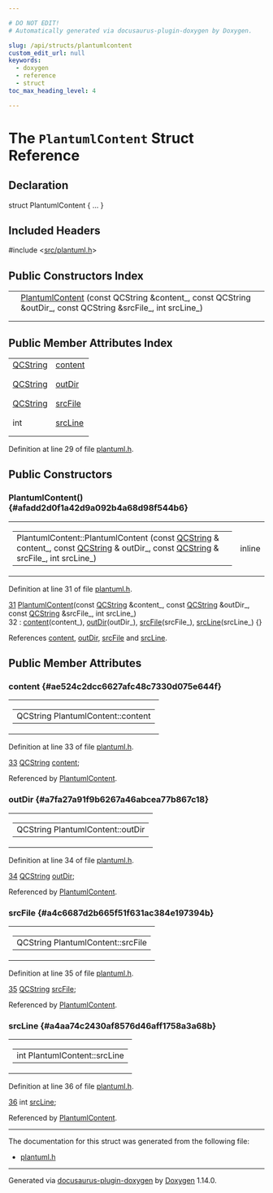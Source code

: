 ```yaml
---

# DO NOT EDIT!
# Automatically generated via docusaurus-plugin-doxygen by Doxygen.

slug: /api/structs/plantumlcontent
custom_edit_url: null
keywords:
  - doxygen
  - reference
  - struct
toc_max_heading_level: 4

---
```


<div class="doxyPage">

# The `PlantumlContent` Struct Reference



## Declaration

<div class="doxyDeclaration">
struct PlantumlContent { ... }
</div>

## Included Headers

<div class="doxyIncludesList">#include &lt;<a href="/web-doxygen/docs/api/files/src/plantuml-h">src/plantuml.h</a>&gt;
</div>

## Public Constructors Index

<table class="doxyMembersIndex">

<tr class="doxyMemberIndexItem">
<td class="doxyMemberIndexItemType" align="left" valign="top"></td>
<td class="doxyMemberIndexItemName" align="left" valign="top"><a href="#afadd2d0f1a42d9a092b4a68d98f544b6">PlantumlContent</a> (const QCString &amp;content_, const QCString &amp;outDir_, const QCString &amp;srcFile_, int srcLine_)</td>
</tr>
<tr class="doxyMemberIndexDescription">
<td class="doxyMemberIndexDescriptionLeft"></td>
<td class="doxyMemberIndexDescriptionRight">
</td>
</tr>
<tr class="doxyMemberIndexSeparator">
<td class="doxyMemberIndexSeparator" colspan="2"></td>
</tr>

</table>

## Public Member Attributes Index

<table class="doxyMembersIndex">

<tr class="doxyMemberIndexItem">
<td class="doxyMemberIndexItemType" align="left" valign="top"><a href="/web-doxygen/docs/api/classes/qcstring">QCString</a></td>
<td class="doxyMemberIndexItemName" align="left" valign="top"><a href="#ae524c2dcc6627afc48c7330d075e644f">content</a></td>
</tr>
<tr class="doxyMemberIndexDescription">
<td class="doxyMemberIndexDescriptionLeft"></td>
<td class="doxyMemberIndexDescriptionRight">
</td>
</tr>
<tr class="doxyMemberIndexSeparator">
<td class="doxyMemberIndexSeparator" colspan="2"></td>
</tr>

<tr class="doxyMemberIndexItem">
<td class="doxyMemberIndexItemType" align="left" valign="top"><a href="/web-doxygen/docs/api/classes/qcstring">QCString</a></td>
<td class="doxyMemberIndexItemName" align="left" valign="top"><a href="#a7fa27a91f9b6267a46abcea77b867c18">outDir</a></td>
</tr>
<tr class="doxyMemberIndexDescription">
<td class="doxyMemberIndexDescriptionLeft"></td>
<td class="doxyMemberIndexDescriptionRight">
</td>
</tr>
<tr class="doxyMemberIndexSeparator">
<td class="doxyMemberIndexSeparator" colspan="2"></td>
</tr>

<tr class="doxyMemberIndexItem">
<td class="doxyMemberIndexItemType" align="left" valign="top"><a href="/web-doxygen/docs/api/classes/qcstring">QCString</a></td>
<td class="doxyMemberIndexItemName" align="left" valign="top"><a href="#a4c6687d2b665f51f631ac384e197394b">srcFile</a></td>
</tr>
<tr class="doxyMemberIndexDescription">
<td class="doxyMemberIndexDescriptionLeft"></td>
<td class="doxyMemberIndexDescriptionRight">
</td>
</tr>
<tr class="doxyMemberIndexSeparator">
<td class="doxyMemberIndexSeparator" colspan="2"></td>
</tr>

<tr class="doxyMemberIndexItem">
<td class="doxyMemberIndexItemType" align="left" valign="top">int</td>
<td class="doxyMemberIndexItemName" align="left" valign="top"><a href="#a4aa74c2430af8576d46aff1758a3a68b">srcLine</a></td>
</tr>
<tr class="doxyMemberIndexDescription">
<td class="doxyMemberIndexDescriptionLeft"></td>
<td class="doxyMemberIndexDescriptionRight">
</td>
</tr>
<tr class="doxyMemberIndexSeparator">
<td class="doxyMemberIndexSeparator" colspan="2"></td>
</tr>

</table>


<p>Definition at line 29 of file <a href="/web-doxygen/docs/api/files/src/plantuml-h">plantuml.h</a>.</p>


<div class="doxySectionDef">

## Public Constructors

### PlantumlContent() {#afadd2d0f1a42d9a092b4a68d98f544b6}

<div class="doxyMemberItem">
<div class="doxyMemberProto">
<table class="doxyMemberLabels">
<tr class="doxyMemberLabels">
<td class="doxyMemberLabelsLeft">
<table class="doxyMemberName">
<tr>
<td class="doxyMemberName">PlantumlContent::PlantumlContent (const <a href="/web-doxygen/docs/api/classes/qcstring">QCString</a> &amp; content_, const <a href="/web-doxygen/docs/api/classes/qcstring">QCString</a> &amp; outDir_, const <a href="/web-doxygen/docs/api/classes/qcstring">QCString</a> &amp; srcFile_, int srcLine_)</td>
</tr>
</table>
</td>
<td class="doxyMemberLabelsRight">
<span class="doxyMemberLabels">
<span class="doxyMemberLabel inline">inline</span>
</span>
</td>
</tr>
</table>
</div>
<div class="doxyMemberDoc">



<p>Definition at line 31 of file <a href="/web-doxygen/docs/api/files/src/plantuml-h">plantuml.h</a>.</p>


<div class="doxyProgramListing">

<div class="doxyCodeLine"><span class="doxyLineNumber"><a href="#afadd2d0f1a42d9a092b4a68d98f544b6">31</a></span><span class="doxyLineContent"><span class="doxyHighlight">  <a href="#afadd2d0f1a42d9a092b4a68d98f544b6">PlantumlContent</a>(</span><span class="doxyHighlightKeyword">const</span><span class="doxyHighlight"> <a href="/web-doxygen/docs/api/classes/qcstring">QCString</a> &amp;content_, </span><span class="doxyHighlightKeyword">const</span><span class="doxyHighlight"> <a href="/web-doxygen/docs/api/classes/qcstring">QCString</a> &amp;outDir_, </span><span class="doxyHighlightKeyword">const</span><span class="doxyHighlight"> <a href="/web-doxygen/docs/api/classes/qcstring">QCString</a> &amp;srcFile_, </span><span class="doxyHighlightKeywordType">int</span><span class="doxyHighlight"> srcLine_)</span></span></div>
<div class="doxyCodeLine"><span class="doxyLineNumber">32</span><span class="doxyLineContent"><span class="doxyHighlight">     : <a href="#ae524c2dcc6627afc48c7330d075e644f">content</a>(content_), <a href="#a7fa27a91f9b6267a46abcea77b867c18">outDir</a>(outDir_), <a href="#a4c6687d2b665f51f631ac384e197394b">srcFile</a>(srcFile_), <a href="#a4aa74c2430af8576d46aff1758a3a68b">srcLine</a>(srcLine_) {}</span></span></div>

</div>


<p>References <a href="#ae524c2dcc6627afc48c7330d075e644f">content</a>, <a href="#a7fa27a91f9b6267a46abcea77b867c18">outDir</a>, <a href="#a4c6687d2b665f51f631ac384e197394b">srcFile</a> and <a href="#a4aa74c2430af8576d46aff1758a3a68b">srcLine</a>.</p>

</div>
</div>

</div>

<div class="doxySectionDef">

## Public Member Attributes

### content {#ae524c2dcc6627afc48c7330d075e644f}

<div class="doxyMemberItem">
<div class="doxyMemberProto">
<table class="doxyMemberLabels">
<tr class="doxyMemberLabels">
<td class="doxyMemberLabelsLeft">
<table class="doxyMemberName">
<tr>
<td class="doxyMemberName">QCString PlantumlContent::content</td>
</tr>
</table>
</td>
</tr>
</table>
</div>
<div class="doxyMemberDoc">



<p>Definition at line 33 of file <a href="/web-doxygen/docs/api/files/src/plantuml-h">plantuml.h</a>.</p>


<div class="doxyProgramListing">

<div class="doxyCodeLine"><span class="doxyLineNumber"><a href="#ae524c2dcc6627afc48c7330d075e644f">33</a></span><span class="doxyLineContent"><span class="doxyHighlight">  <a href="/web-doxygen/docs/api/classes/qcstring">QCString</a> <a href="#ae524c2dcc6627afc48c7330d075e644f">content</a>;</span></span></div>

</div>


<p>Referenced by <a href="#afadd2d0f1a42d9a092b4a68d98f544b6">PlantumlContent</a>.</p>

</div>
</div>

### outDir {#a7fa27a91f9b6267a46abcea77b867c18}

<div class="doxyMemberItem">
<div class="doxyMemberProto">
<table class="doxyMemberLabels">
<tr class="doxyMemberLabels">
<td class="doxyMemberLabelsLeft">
<table class="doxyMemberName">
<tr>
<td class="doxyMemberName">QCString PlantumlContent::outDir</td>
</tr>
</table>
</td>
</tr>
</table>
</div>
<div class="doxyMemberDoc">



<p>Definition at line 34 of file <a href="/web-doxygen/docs/api/files/src/plantuml-h">plantuml.h</a>.</p>


<div class="doxyProgramListing">

<div class="doxyCodeLine"><span class="doxyLineNumber"><a href="#a7fa27a91f9b6267a46abcea77b867c18">34</a></span><span class="doxyLineContent"><span class="doxyHighlight">  <a href="/web-doxygen/docs/api/classes/qcstring">QCString</a> <a href="#a7fa27a91f9b6267a46abcea77b867c18">outDir</a>;</span></span></div>

</div>


<p>Referenced by <a href="#afadd2d0f1a42d9a092b4a68d98f544b6">PlantumlContent</a>.</p>

</div>
</div>

### srcFile {#a4c6687d2b665f51f631ac384e197394b}

<div class="doxyMemberItem">
<div class="doxyMemberProto">
<table class="doxyMemberLabels">
<tr class="doxyMemberLabels">
<td class="doxyMemberLabelsLeft">
<table class="doxyMemberName">
<tr>
<td class="doxyMemberName">QCString PlantumlContent::srcFile</td>
</tr>
</table>
</td>
</tr>
</table>
</div>
<div class="doxyMemberDoc">



<p>Definition at line 35 of file <a href="/web-doxygen/docs/api/files/src/plantuml-h">plantuml.h</a>.</p>


<div class="doxyProgramListing">

<div class="doxyCodeLine"><span class="doxyLineNumber"><a href="#a4c6687d2b665f51f631ac384e197394b">35</a></span><span class="doxyLineContent"><span class="doxyHighlight">  <a href="/web-doxygen/docs/api/classes/qcstring">QCString</a> <a href="#a4c6687d2b665f51f631ac384e197394b">srcFile</a>;</span></span></div>

</div>


<p>Referenced by <a href="#afadd2d0f1a42d9a092b4a68d98f544b6">PlantumlContent</a>.</p>

</div>
</div>

### srcLine {#a4aa74c2430af8576d46aff1758a3a68b}

<div class="doxyMemberItem">
<div class="doxyMemberProto">
<table class="doxyMemberLabels">
<tr class="doxyMemberLabels">
<td class="doxyMemberLabelsLeft">
<table class="doxyMemberName">
<tr>
<td class="doxyMemberName">int PlantumlContent::srcLine</td>
</tr>
</table>
</td>
</tr>
</table>
</div>
<div class="doxyMemberDoc">



<p>Definition at line 36 of file <a href="/web-doxygen/docs/api/files/src/plantuml-h">plantuml.h</a>.</p>


<div class="doxyProgramListing">

<div class="doxyCodeLine"><span class="doxyLineNumber"><a href="#a4aa74c2430af8576d46aff1758a3a68b">36</a></span><span class="doxyLineContent"><span class="doxyHighlight">  </span><span class="doxyHighlightKeywordType">int</span><span class="doxyHighlight"> <a href="#a4aa74c2430af8576d46aff1758a3a68b">srcLine</a>;</span></span></div>

</div>


<p>Referenced by <a href="#afadd2d0f1a42d9a092b4a68d98f544b6">PlantumlContent</a>.</p>

</div>
</div>

</div>

<hr/>

The documentation for this struct was generated from the following file:

<ul>
<li><a href="/web-doxygen/docs/api/files/src/plantuml-h">plantuml.h</a></li>
</ul>

<hr/>

<p class="doxyGeneratedBy">Generated via <a href="https://github.com/xpack/docusaurus-plugin-doxygen">docusaurus-plugin-doxygen</a> by <a href="https://www.doxygen.nl">Doxygen</a> 1.14.0.</p>

</div>
